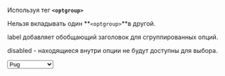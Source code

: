 Используя тег **`<optgroup>`**

Нельзя вкладывать один **`<optgroup>`**в другой.

label добавляет обобщающий заголовок для сгруппированных опций.

disabled - находящиеся внутри опции не будут доступны для выбора.

<select>
	<optgroup label=’HTML’>
		<option>Pug</option>
		<option>Handlebars</option>
</optgroup>
	<optgroup label=’CSS’>
		<option>SASS</option>
		<option>PostCSS</option>
		<option>Stylus</option>
</optgroup>
</select>